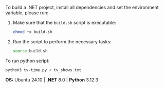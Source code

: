 To build a .NET project, install all dependencies and set the environment variable, please run:
1. Make sure that the `build.sh` script is executable:
    ```bash
    chmod +x build.sh
    ```
2. Run the script to perform the necessary tasks:
    ```bash
    source build.sh
    ```

To run python script:
```bash
python3 tv-time.py < tv_shows.txt  
```

**OS:**  Ubuntu 24.10 | **.NET**  8.0 | **Python**  3.12.3  
